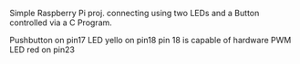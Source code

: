 Simple Raspberry Pi proj. connecting using two LEDs and a Button controlled via a C Program.

Pushbutton on pin17
LED yello  on pin18 pin 18 is capable of hardware PWM
LED red    on pin23
 
